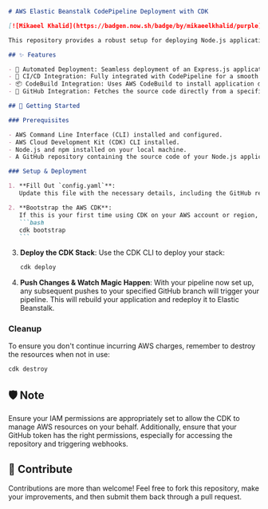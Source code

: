 ````markdown
# AWS Elastic Beanstalk CodePipeline Deployment with CDK

[![Mikaeel Khalid](https://badgen.now.sh/badge/by/mikaeelkhalid/purple)](https://github.com/mikaeelkhalid)

This repository provides a robust setup for deploying Node.js applications onto AWS Elastic Beanstalk using AWS CodePipeline and the AWS Cloud Development Kit (CDK).

## ✨ Features

- 🚀 Automated Deployment: Seamless deployment of an Express.js application onto Elastic Beanstalk.
- 🔁 CI/CD Integration: Fully integrated with CodePipeline for a smooth CI/CD experience.
- 📦 CodeBuild Integration: Uses AWS CodeBuild to install application dependencies and to prepare it for deployment.
- 📡 GitHub Integration: Fetches the source code directly from a specified GitHub repository.

## 🚀 Getting Started

### Prerequisites

- AWS Command Line Interface (CLI) installed and configured.
- AWS Cloud Development Kit (CDK) CLI installed.
- Node.js and npm installed on your local machine.
- A GitHub repository containing the source code of your Node.js application.

### Setup & Deployment

1. **Fill Out `config.yaml`**:
   Update this file with the necessary details, including the GitHub repository name, its owner, your GitHub access token, and any environment-specific configurations.

2. **Bootstrap the AWS CDK**:
   If this is your first time using CDK on your AWS account or region, initialize your environment with:
   ```bash
   cdk bootstrap
   ```
````

3. **Deploy the CDK Stack**:
   Use the CDK CLI to deploy your stack:

   ```bash
   cdk deploy
   ```

4. **Push Changes & Watch Magic Happen**:
   With your pipeline now set up, any subsequent pushes to your specified GitHub branch will trigger your pipeline. This will rebuild your application and redeploy it to Elastic Beanstalk.

### Cleanup

To ensure you don't continue incurring AWS charges, remember to destroy the resources when not in use:

```bash
cdk destroy
```

## 🛡️ Note

Ensure your IAM permissions are appropriately set to allow the CDK to manage AWS resources on your behalf. Additionally, ensure that your GitHub token has the right permissions, especially for accessing the repository and triggering webhooks.

## 🙌 Contribute

Contributions are more than welcome! Feel free to fork this repository, make your improvements, and then submit them back through a pull request.

```

```

